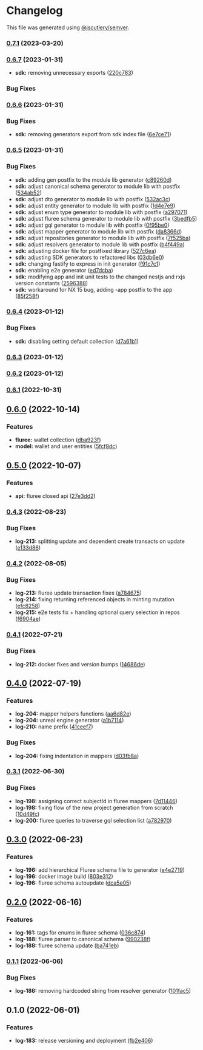 # Changelog

This file was generated using [@jscutlery/semver](https://github.com/jscutlery/semver).

### [0.7.1](https://github.com/ikigai-github/logosphere/compare/sdk-0.7.0...sdk-0.7.1) (2023-03-20)

### [0.6.7](https://github.com/ikigai-github/logosphere/compare/sdk-0.6.6...sdk-0.6.7) (2023-01-31)

- **sdk:** removing unnecessary exports ([220c783](https://github.com/ikigai-github/logosphere/commit/220c783e906d370c445fd1ebf9aadeee5777f5fc))

### Bug Fixes

### [0.6.6](https://github.com/ikigai-github/logosphere/compare/sdk-0.6.5...sdk-0.6.6) (2023-01-31)

### Bug Fixes

- **sdk:** removing generators export from sdk index file ([6e7ce71](https://github.com/ikigai-github/logosphere/commit/6e7ce719c64e5b632d8ae11d4cf699966b612b20))

### [0.6.5](https://github.com/ikigai-github/logosphere/compare/sdk-0.6.4...sdk-0.6.5) (2023-01-31)

### Bug Fixes

- **sdk:** adding gen postfix to the module lib generator ([c89260d](https://github.com/ikigai-github/logosphere/commit/c89260d38964dbf0ccf704c094055d365c78b2c4))
- **sdk:** adjust canonical schema generator to module lib with postfix ([534ab52](https://github.com/ikigai-github/logosphere/commit/534ab52d2a85a265d5eb9e9704d1a0f362326def))
- **sdk:** adjust dto generator to module lib with postfix ([532ac3c](https://github.com/ikigai-github/logosphere/commit/532ac3cba16f762b6b2aa92deeb955a8ff849170))
- **sdk:** adjust entity generator to module lib with postfix ([1d4e7e9](https://github.com/ikigai-github/logosphere/commit/1d4e7e9781788c5c6b0da01aad7718ffd60d3083))
- **sdk:** adjust enum type generator to module lib with postfix ([a297071](https://github.com/ikigai-github/logosphere/commit/a29707184485b83a5b8a067d005183128a931f00))
- **sdk:** adjust fluree schema generator to module lib with postfix ([3bedfb5](https://github.com/ikigai-github/logosphere/commit/3bedfb567a724c0e43cbe1a5ea145a004f68db25))
- **sdk:** adjust gql generator to module lib with postfix ([0f95be0](https://github.com/ikigai-github/logosphere/commit/0f95be0446dcd9e0dbef063e324f24fb4f16535f))
- **sdk:** adjust mapper generator to module lib with postfix ([da8366d](https://github.com/ikigai-github/logosphere/commit/da8366d2bb4d43fe9778327c183e112ef6394524))
- **sdk:** adjust repositories generator to module lib with postfix ([7f525ba](https://github.com/ikigai-github/logosphere/commit/7f525bad516ff0e13de6cc8743da2a603bcd9d7e))
- **sdk:** adjust resolvers generator to module lib with postfix ([b4f449a](https://github.com/ikigai-github/logosphere/commit/b4f449ac5ec2c398e5e20c98b506834d40f60043))
- **sdk:** adjusting docker file for postfixed library ([527c6ea](https://github.com/ikigai-github/logosphere/commit/527c6ea14ffd976db86afb595e0d9f158b677d6b))
- **sdk:** adjusting SDK generators to refactored libs ([03db6e0](https://github.com/ikigai-github/logosphere/commit/03db6e0728b644adce2d307745de7a88bcc96a95))
- **sdk:** changing fastify to express in init generator ([f91c7c1](https://github.com/ikigai-github/logosphere/commit/f91c7c1b1aee53aa18183d5e8d5b377b41f4fa0e))
- **sdk:** enabling e2e generator ([ed7dcba](https://github.com/ikigai-github/logosphere/commit/ed7dcba5051bf7d9ef5d77f11e1515e61696b3cd))
- **sdk:** modifying app and init unit tests to the changed nestjs and rxjs version constants ([2596388](https://github.com/ikigai-github/logosphere/commit/25963881102bcafc8ec81045b8cdd144791bf482))
- **sdk:** workaround for NX 15 bug, adding -app postfix to the app ([85f258f](https://github.com/ikigai-github/logosphere/commit/85f258f982dcb881e295b4edffa93ede4c98eea8))

### [0.6.4](https://github.com/ikigai-github/logosphere/compare/sdk-0.6.3...sdk-0.6.4) (2023-01-12)

### Bug Fixes

- **sdk:** disabling setting default collection ([d7a61b1](https://github.com/ikigai-github/logosphere/commit/d7a61b14f3aab6920aaaa1e45c45e5c414dc2877))

### [0.6.3](https://github.com/ikigai-github/logosphere/compare/sdk-0.6.2...sdk-0.6.3) (2023-01-12)

### [0.6.2](https://github.com/ikigai-github/logosphere/compare/sdk-0.6.1...sdk-0.6.2) (2023-01-12)

### [0.6.1](https://github.com/ikigai-github/logosphere/compare/sdk-0.6.0...sdk-0.6.1) (2022-10-31)

## [0.6.0](https://github.com/ikigai-github/logosphere/compare/sdk-0.5.0...sdk-0.6.0) (2022-10-14)

### Features

- **fluree:** wallet collection ([dba923f](https://github.com/ikigai-github/logosphere/commit/dba923f8d69b24159cac5f95a8a6708fd7111b73))
- **model:** wallet and user entities ([5fcf8dc](https://github.com/ikigai-github/logosphere/commit/5fcf8dcdd69d39dcf063bd7aa8b07cdf71b0357f))

## [0.5.0](https://github.com/ikigai-github/logosphere/compare/sdk-0.4.3...sdk-0.5.0) (2022-10-07)

### Features

- **api:** fluree closed api ([27e3dd2](https://github.com/ikigai-github/logosphere/commit/27e3dd2507c3e775eb97a81416f8dca30f7a60e9))

### [0.4.3](https://github.com/ikigai-github/logosphere/compare/sdk-0.4.2...sdk-0.4.3) (2022-08-23)

### Bug Fixes

- **log-213:** splitting update and dependent create transacts on update ([e133d86](https://github.com/ikigai-github/logosphere/commit/e133d8621b74cab0ee307ef4df7398685c5b12f5))

### [0.4.2](https://github.com/ikigai-github/logosphere/compare/sdk-0.4.1...sdk-0.4.2) (2022-08-05)

### Bug Fixes

- **log-213:** fluree update transaction fixes ([a784675](https://github.com/ikigai-github/logosphere/commit/a784675c8b90f588def4898b95c30cd485ad7630))
- **log-214:** fixing returning referenced objects in minting mutation ([efc8258](https://github.com/ikigai-github/logosphere/commit/efc8258ea7ba29a4f93827a4f638071a09afd1ea))
- **log-215:** e2e tests fix + handling optional query selection in repos ([f6904ae](https://github.com/ikigai-github/logosphere/commit/f6904ae050532ed62f27a2193b7cb87f76798048))

### [0.4.1](https://github.com/ikigai-github/logosphere/compare/sdk-0.4.0...sdk-0.4.1) (2022-07-21)

### Bug Fixes

- **log-212:** docker fixes and version bumps ([14686de](https://github.com/ikigai-github/logosphere/commit/14686de6b7a84b893d90522ac81447961e4e206b))

## [0.4.0](https://github.com/ikigai-github/logosphere/compare/sdk-0.3.1...sdk-0.4.0) (2022-07-19)

### Features

- **log-204:** mapper helpers functions ([aa6d82e](https://github.com/ikigai-github/logosphere/commit/aa6d82edfea9e574c55af7ad74449428159ccfab))
- **log-204:** unreal engine generator ([a1b7114](https://github.com/ikigai-github/logosphere/commit/a1b711486e125f7857211f2b2199a8015448d554))
- **log-210:** name prefix ([41ceef7](https://github.com/ikigai-github/logosphere/commit/41ceef7eabccff0f850a533733e93ef9f55e532f))

### Bug Fixes

- **log-204:** fixing indentation in mappers ([d03fb8a](https://github.com/ikigai-github/logosphere/commit/d03fb8a19b616b938f8a04a943d50718643355a8))

### [0.3.1](https://github.com/ikigai-github/logosphere/compare/sdk-0.3.0...sdk-0.3.1) (2022-06-30)

### Bug Fixes

- **log-198:** assigning correct subjectId in fluree mappers ([7d11446](https://github.com/ikigai-github/logosphere/commit/7d11446decee4fd8ad5146c42ea3252ee918b9d4))
- **log-198:** fixing flow of the new project generation from scratch ([10d49fc](https://github.com/ikigai-github/logosphere/commit/10d49fc30ab6c30fe9fde293a269e2f67a5f2a6c))
- **log-200:** fluree queries to traverse gql selection list ([a782970](https://github.com/ikigai-github/logosphere/commit/a7829709ebfa6a01c4766120426ee2de26fcf655))

## [0.3.0](https://github.com/ikigai-github/logosphere/compare/sdk-0.2.0...sdk-0.3.0) (2022-06-23)

### Features

- **log-196:** add hierarchical Fluree schema file to generator ([e4e2719](https://github.com/ikigai-github/logosphere/commit/e4e2719d0dfeb6019bfb7497463976cac02efe63))
- **log-196:** docker image build ([803e312](https://github.com/ikigai-github/logosphere/commit/803e312b6ae43af148922e07272dc01df50f0365))
- **log-196:** fluree schema autoupdate ([dca5e05](https://github.com/ikigai-github/logosphere/commit/dca5e059f079a6e24b709259167ba158ca1403c6))

## [0.2.0](https://github.com/ikigai-github/logosphere/compare/sdk-0.1.1...sdk-0.2.0) (2022-06-16)

### Features

- **log-161:** tags for enums in fluree schema ([036c874](https://github.com/ikigai-github/logosphere/commit/036c874d804b19db95ae993c661ec22a28b07407))
- **log-188:** fluree parser to canonical schema ([990238f](https://github.com/ikigai-github/logosphere/commit/990238f375ef7ec4ade88c72bb3519d140d8578d))
- **log-188:** fluree schema update ([ba741eb](https://github.com/ikigai-github/logosphere/commit/ba741eb43e48576ab294d89dad63389d35b8dc42))

### [0.1.1](https://github.com/ikigai-github/logosphere/compare/sdk-0.1.0...sdk-0.1.1) (2022-06-06)

### Bug Fixes

- **log-186:** removing hardcoded string from resolver generator ([101fac5](https://github.com/ikigai-github/logosphere/commit/101fac562d883ae00757f95885fedd76c1785fb3))

## 0.1.0 (2022-06-01)

### Features

- **log-183:** release versioning and deployment ([fb2e406](https://github.com/ikigai-github/logosphere/commit/fb2e4060161d0069c13ac8508982c36b3a7bbabb))
